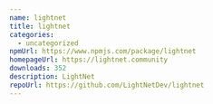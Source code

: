 ```yaml
---
name: lightnet
title: lightnet
categories:
  - uncategorized
npmUrl: https://www.npmjs.com/package/lightnet
homepageUrl: https://lightnet.community
downloads: 352
description: LightNet
repoUrl: https://github.com/LightNetDev/lightnet
---
```

